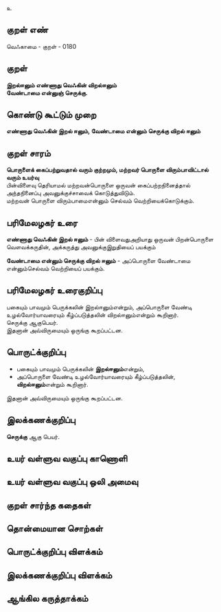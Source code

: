 உ

## குறள் எண் 

வெஃகாமை - குறள் - 0180  

## குறள் 

**இறல்ஈனும் எண்ணாது வெஃகின் விறல்ஈனும்  
வேண்டாமை என்னுஞ் செருக்கு.** 

## கொண்டு கூட்டும் முறை

**எண்ணாது வெஃகின் இறல் ஈனும், வேண்டாமை என்னும் செருக்கு விறல் ஈனும்**

## குறள் சாரம் 

**பொருளைக் கைப்பற்றுவதால் வரும் குற்றமும், மற்றவர் பொருளை விரும்பாவிட்டால் வரும் உயர்வு**  
பின்விளைவு தெரியாமல் மற்றவன்பொருளை ஒருவன் கைப்பற்றநினைத்தால் அந்தநினைப்பு அவனுக்குச்சாவைக் கொடுத்துவிடும்.  
மற்றவன் பொருளை விரும்பாமைஎன்னும் செல்வம் வெற்றியைக்கொடுக்கும்.   

## பரிமேலழகர் உரை

**எண்ணாது வெஃகின் இறல் ஈனும்** - பின் விளைவதுஅறியாது ஒருவன் பிறன்பொருளை வெளவக்கருதின், அக்கருத்து அவனுக்குஇறுதியைப் பயக்கும்  

**வேண்டாமை என்னும் செருக்கு விறல் ஈனும்** - அப்பொருளை வேண்டாமை என்னும்செல்வம் வெற்றியைப் பயக்கும்.  

## பரிமேலழகர் உரைகுறிப்பு   

பகையும் பாவமும் பெருக்கலின் இறல்ஈனும்என்றும், அப்பொருளை வேண்டி உழல்வோர்யாவரையும் கீழ்ப்படுத்தலின் விறல்ஈனும்என்றும் கூறினார்.  
செருக்கு ஆகுபெயர்.  
இதனான் அவ்விருமையும் ஒருங்கு கூறப்பட்டன.  

## பொருட்க்குறிப்பு 

* பகையும் பாவமும் பெருக்கலின் **இறல்ஈனும்**என்றும்,  
* அப்பொருளை வேண்டி உழல்வோர்யாவரையும் கீழ்ப்படுத்தலின்,  
**விறல்ஈனும்**என்றும் கூறினார்.  

இதனான் அவ்விருமையும் ஒருங்கு கூறப்பட்டன.  

## இலக்கணக்குறிப்பு  

**செருக்கு** ஆகு பெயர்.  

## உயர் வள்ளுவ வகுப்பு காணொளி


## உயர் வள்ளுவ வகுப்பு ஒலி அமைவு 

 
## குறள் சார்ந்த கதைகள் 


## தொன்மையான சொற்கள்


## பொருட்க்குறிப்பு விளக்கம்


## இலக்கணக்குறிப்பு விளக்கம்


## ஆங்கில கருத்தாக்கம் 


